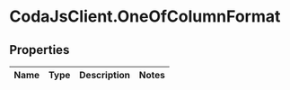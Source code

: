 # CodaJsClient.OneOfColumnFormat

## Properties
Name | Type | Description | Notes
------------ | ------------- | ------------- | -------------
